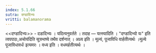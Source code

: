 ```yaml
---
index: 5.1.66
sutra: दण्डादिभ्यः
vritti: balamanorama
---
```


<<दण्डादिभ्यः>> - दडादिभ्यः । यदित्यनुवर्तते । तदाह — यत्स्यादिति । "दण्डादिभ्यो यः" इति त्वपपाठः,अचोय॑दिति सूत्रभाष्ये तथैव दर्शनात् । अध्र्य इति । मूल्यं, पूजाविधि वार्हतीत्यर्थः ।मूल्ये पूजाविधावर्धः॑ इत्यमरः । वध्य इति । वधमर्हतीत्यर्थः । 